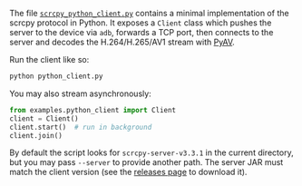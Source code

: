 The file [`scrcpy_python_client.py`](scrcpy_python_client.py) contains a
minimal implementation of the scrcpy protocol in Python. It exposes a
`Client` class which pushes the server to the device via `adb`, forwards a TCP
port, then connects to the server and decodes the H.264/H.265/AV1 stream with
[PyAV](https://pyav.org/).


Run the client like so:

```bash
python python_client.py
```

You may also stream asynchronously:

```python
from examples.python_client import Client
client = Client()
client.start()  # run in background
client.join()
```

By default the script looks for `scrcpy-server-v3.3.1` in the current
directory, but you may pass `--server` to provide another path. The server JAR
must match the client version (see the
[releases page](https://github.com/Genymobile/scrcpy/releases) to download it).